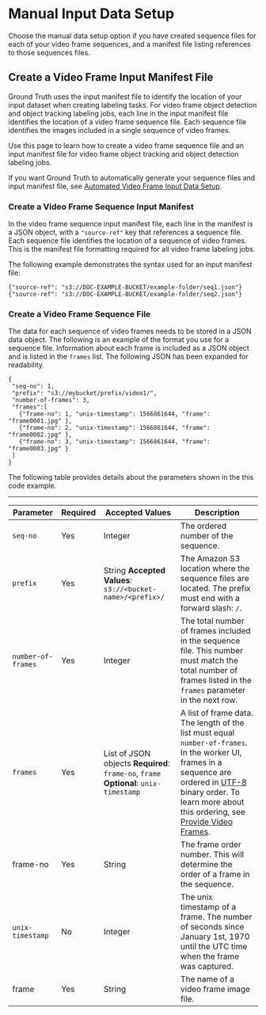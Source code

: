 # Manual Input Data Setup<a name="sms-video-manual-data-setup"></a>

Choose the manual data setup option if you have created sequence files for each of your video frame sequences, and a manifest file listing references to those sequences files\.

## Create a Video Frame Input Manifest File<a name="sms-video-create-manifest"></a>

 Ground Truth uses the input manifest file to identify the location of your input dataset when creating labeling tasks\. For video frame object detection and object tracking labeling jobs, each line in the input manifest file identifies the location of a video frame sequence file\. Each sequence file identifies the images included in a single sequence of video frames\.

Use this page to learn how to create a video frame sequence file and an input manifest file for video frame object tracking and object detection labeling jobs\.

If you want Ground Truth to automatically generate your sequence files and input manifest file, see [Automated Video Frame Input Data Setup](sms-video-automated-data-setup.md)\. 

### Create a Video Frame Sequence Input Manifest<a name="sms-video-create-input-manifest-file"></a>

In the video frame sequence input manifest file, each line in the manifest is a JSON object, with a `"source-ref"` key that references a sequence file\. Each sequence file identifies the location of a sequence of video frames\. This is the manifest file formatting required for all video frame labeling jobs\. 

The following example demonstrates the syntax used for an input manifest file:

```
{"source-ref": "s3://DOC-EXAMPLE-BUCKET/example-folder/seq1.json"}
{"source-ref": "s3://DOC-EXAMPLE-BUCKET/example-folder/seq2.json"}
```

### Create a Video Frame Sequence File<a name="sms-video-create-sequence-file"></a>

The data for each sequence of video frames needs to be stored in a JSON data object\. The following is an example of the format you use for a sequence file\. Information about each frame is included as a JSON object and is listed in the `frames` list\. The following JSON has been expanded for readability\. 

```
{
 "seq-no": 1,
 "prefix": "s3://mybucket/prefix/video1/",
 "number-of-frames": 3,
 "frames":[
   {"frame-no": 1, "unix-timestamp": 1566861644, "frame": "frame0001.jpg" },
   {"frame-no": 2, "unix-timestamp": 1566861644, "frame": "frame0002.jpg" }, 
   {"frame-no": 3, "unix-timestamp": 1566861644, "frame": "frame0003.jpg" }   
 ]
}
```

The following table provides details about the parameters shown in the this code example\. 


****  

|  Parameter  |  Required  |  Accepted Values  |  Description  | 
| --- | --- | --- | --- | 
|  `seq-no`  |  Yes  |  Integer  |  The ordered number of the sequence\.   | 
|  `prefix`  |  Yes  |  String **Accepted Values**: `s3://<bucket-name>/<prefix>/`  |  The Amazon S3 location where the sequence files are located\.  The prefix must end with a forward slash: `/`\.  | 
|  `number-of-frames`  |  Yes  |  Integer  |  The total number of frames included in the sequence file\. This number must match the total number of frames listed in the `frames` parameter in the next row\.  | 
|  `frames`  |  Yes  |  List of JSON objects **Required**: `frame-no`, `frame` **Optional**: `unix-timestamp`  |  A list of frame data\. The length of the list must equal `number-of-frames`\. In the worker UI, frames in a sequence are ordered in [UTF\-8](https://en.wikipedia.org/wiki/UTF-8) binary order\. To learn more about this ordering, see [Provide Video Frames](sms-point-cloud-video-input-data.md#sms-video-provide-frames)\.  | 
| frame\-no |  Yes  |  String  |  The frame order number\. This will determine the order of a frame in the sequence\.   | 
|  `unix-timestamp`  |  No  |  Integer  |  The unix timestamp of a frame\. The number of seconds since January 1st, 1970 until the UTC time when the frame was captured\.   | 
| frame |  Yes  |  String  |  The name of a video frame image file\.   | 